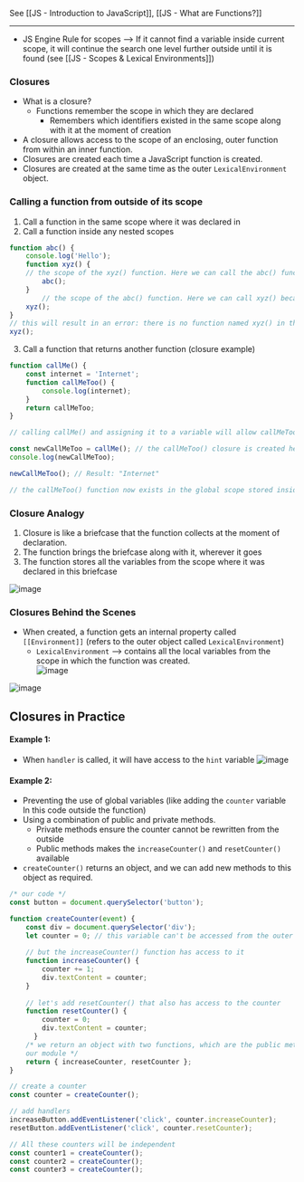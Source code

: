 See [[JS - Introduction to JavaScript]], [[JS - What are Functions?]]

---

* JS Engine Rule for scopes --> If it cannot find a variable inside current scope, it will continue the search one level further outside until it is found (see [[JS - Scopes & Lexical Environments]])

### Closures
* What is a closure? 
	* Functions remember the scope in which they are declared
		* Remembers which identifiers existed in the same scope along with it at the moment of creation
* A closure allows access to the scope of an enclosing, outer function from within an inner function. 
* Closures are created each time a JavaScript function is created.
* Closures are created at the same time as the outer `LexicalEnvironment` object.

### Calling a function from outside of its scope
1) Call a function in the same scope where it was declared in 
2) Call a function inside any nested scopes
```js
function abc() {
	console.log('Hello');
	function xyz() {
    // the scope of the xyz() function. Here we can call the abc() function.
	    abc();
	}
		// the scope of the abc() function. Here we can call xyz() because it is            within the scope of the abc() function.
	xyz();
}
// this will result in an error: there is no function named xyz() in the global scope.
xyz(); 
```

3) Call a function that returns another function (closure example)
```js
function callMe() { 
	const internet = 'Internet'; 
	function callMeToo() {  
		console.log(internet); 
	} 
	return callMeToo; 
}

// calling callMe() and assigning it to a variable will allow callMeToo() to be accessed from the outer scope

const newCallMeToo = callMe(); // the callMeToo() closure is created here
console.log(newCallMeToo);

newCallMeToo(); // Result: "Internet" 

// the callMeToo() function now exists in the global scope stored inside the newCallMeToo variable. Even though the internet variable is not available in this scope, callMeToo() still has access to it
```

### Closure Analogy
1) Closure is like a briefcase that the function collects at the moment of declaration. 
2) The function brings the briefcase along with it, wherever it goes
3) The function stores all the variables from the scope where it was declared in this briefcase

![image](https://practicum-content.s3.us-west-1.amazonaws.com/resources/moved_JS3_2___1__3_1600100585.png)

### Closures Behind the Scenes
* When created, a function gets an internal property called `[[Environment]]` (refers to the outer object called `LexicalEnvironment`)
	* `LexicalEnvironment` --> contains all the local variables from the scope in which the function was created.  
![image](https://practicum-content.s3.us-west-1.amazonaws.com/resources/moved_13.06.3_1652110348.png)

![image](https://practicum-content.s3.us-west-1.amazonaws.com/resources/moved_S13_15_work_1600100624.png)

## Closures in Practice

#### Example 1:
* When `handler` is called, it will have access to the `hint` variable
![image](https://practicum-content.s3.us-west-1.amazonaws.com/resources/moved_JS3_3___1_1600100730.png)

#### Example 2:
* Preventing the use of global variables (like adding the `counter` variable In this code outside the function)
* Using a combination of public and private methods.
	* Private methods ensure the counter cannot be rewritten from the outside
	* Public methods makes the `increaseCounter()` and `resetCounter()` available 
* `createCounter()` returns an object, and we can add new methods to this object as required.
```js
/* our code */
const button = document.querySelector('button');

function createCounter(event) {
	const div = document.querySelector('div');
	let counter = 0; // this variable can't be accessed from the outer code
	
	// but the increaseCounter() function has access to it
	function increaseCounter() {
		counter += 1;
	    div.textContent = counter;
	}
	
	// let's add resetCounter() that also has access to the counter
	function resetCounter() {
		counter = 0;
	    div.textContent = counter;
	  }  
	/* we return an object with two functions, which are the public methods of 
	our module */ 
	return { increaseCounter, resetCounter };
}

// create a counter
const counter = createCounter();

// add handlers
increaseButton.addEventListener('click', counter.increaseCounter);
resetButton.addEventListener('click', counter.resetCounter); 

// All these counters will be independent
const counter1 = createCounter();
const counter2 = createCounter();
const counter3 = createCounter(); 
```